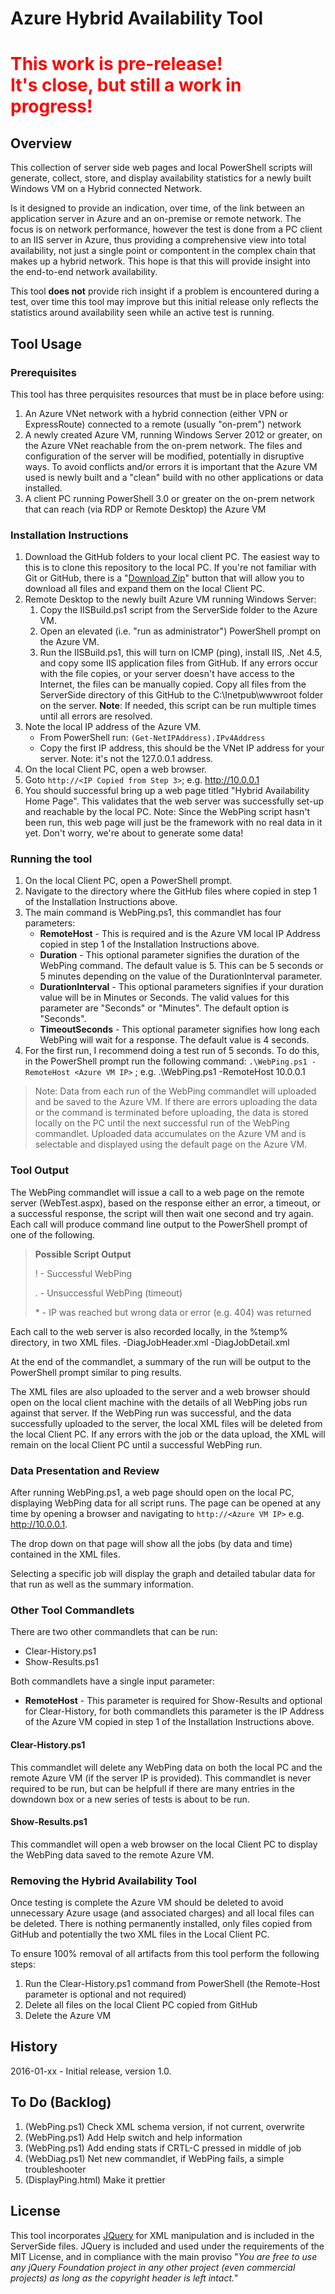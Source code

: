 # Azure Hybrid Availability Tool

# <font color="red">This work is pre-release!<br/>It's close, but still a work in progress!</font>

## Overview
This collection of server side web pages and local PowerShell scripts will generate, collect, store, and display availability statistics for a newly built Windows VM on a Hybrid connected Network.

Is it designed to provide an indication, over time, of the link between an application server in Azure and an on-premise or remote network. The focus is on network performance, however the test is done from a PC client to an IIS server in Azure, thus providing a comprehensive view into total availability, not just a single point or compontent in the complex chain that makes up a hybrid network. This hope is that this will provide insight into the end-to-end network availability.

This tool **does not** provide rich insight if a problem is encountered during a test, over time this tool may improve but this initial release only reflects the statistics around availability seen while an active test is running.

## Tool Usage
### Prerequisites
This tool has three perquisites resources that must be in place before using:

1. An Azure VNet network with a hybrid connection (either VPN or ExpressRoute) connected to a remote (usually "on-prem") network
2. A newly created Azure VM, running Windows Server 2012 or greater, on the Azure VNet reachable from the on-prem network. The files and configuration of the server will be modified, potentially in disruptive ways. To avoid conflicts and/or errors it is important that the Azure VM used is newly built and a "clean" build with no other applications or data installed.
3. A client PC running PowerShell 3.0 or greater on the on-prem network that can reach (via RDP or Remote Desktop) the Azure VM

### Installation Instructions
1. Download the GitHub folders to your local client PC. The easiest way to this is to clone this repository to the local PC. If you're not familiar with Git or GitHub, there is a "[Download Zip](https://github.com/tracsman/HybridTool/archive/master.zip "Download Files Here")" button that will allow you to download all files and expand them on the local Client PC.
2. Remote Desktop to the newly built Azure VM running Windows Server:
	1. Copy the IISBuild.ps1 script from the ServerSide folder to the Azure VM.
	2. Open an elevated (i.e. "run as administrator") PowerShell prompt on the Azure VM.
	3. Run the IISBuild.ps1, this will turn on ICMP (ping), install IIS, .Net 4.5, and copy some IIS application files from GitHub. If any errors occur with the file copies, or your server doesn't have access to the Internet, the files can be manually copied. Copy all files from the ServerSide directory of this GitHub to the C:\Inetpub\wwwroot folder on the server. **Note**: If needed, this script can be run multiple times until all errors are resolved.
3. Note the local IP address of the Azure VM.
	- From PowerShell run: `(Get-NetIPAddress).IPv4Address`
	- Copy the first IP address, this should be the VNet IP address for your server. Note: it's not the 127.0.0.1 address.
4. On the local Client PC, open a web browser.
5. Goto `http://<IP Copied from Step 3>`; e.g. http://10.0.0.1
6. You should successful bring up a web page titled "Hybrid Availability Home Page". This validates that the web server was successfully set-up and reachable by the local PC. Note: Since the WebPing script hasn't been run, this web page will just be the framework with no real data in it yet. Don't worry, we're about to generate some data!

### Running the tool
1. On the local Client PC, open a PowerShell prompt.
2. Navigate to the directory where the GitHub files where copied in step 1 of the Installation Instructions above.
3. The main command is WebPing.ps1, this commandlet has four parameters:
	- **RemoteHost** - This is required and is the Azure VM local IP Address copied in step 1 of the Installation Instructions above.
	- **Duration** - This optional parameter signifies the duration of the WebPing command. The default value is 5. This can be 5 seconds or 5 minutes depending on the value of the DurationInterval parameter.
	- **DurationInterval** - This optional parameters signifies if your duration value will be in Minutes or Seconds. The valid values for this parameter are "Seconds" or "Minutes". The default option is "Seconds".
	- **TimeoutSeconds** - This optional parameter signifies how long each WebPing will wait for a response. The default value is 4 seconds.
4. For the first run, I recommend doing a test run of 5 seconds. To do this, in the PowerShell prompt run the following command: `.\WebPing.ps1 -RemoteHost <Azure VM IP>` ; e.g. .\WebPing.ps1 -RemoteHost 10.0.0.1
 
>Note: Data from each run of the WebPing commandlet will uploaded and be saved to the Azure VM. If there are errors uploading the data or the command is terminated before uploading, the data is stored locally on the PC until the next successful run of the WebPing commandlet. Uploaded data accumulates on the Azure VM and is selectable and displayed using the default page on the Azure VM.

### Tool Output
The WebPing commandlet will issue a call to a web page on the remote server (WebTest.aspx), based on the response either an error, a timeout, or a successful response, the script will then wait one second and try again. Each call will produce command line output to the PowerShell prompt of one of the following.

>**Possible Script Output**
>
>! - Successful WebPing
>
>. - Unsuccessful WebPing (timeout)
>
>\* - IP was reached but wrong data or error (e.g. 404) was returned

Each call to the web server is also recorded locally, in the %temp% directory, in two XML files.
-DiagJobHeader.xml
-DiagJobDetail.xml

At the end of the commandlet, a summary of the run will be output to the PowerShell prompt similar to ping results.

The XML files are also uploaded to the server and a web browser should open on the local client machine with the details of all WebPing jobs run against that server. If the WebPing run was successful, and the data successfully uploaded to the server, the local XML files will be deleted from the local Client PC. If any errors with the job or the data upload, the XML will remain on the local Client PC until a successful WebPing run.

### Data Presentation and Review
After running WebPing.ps1, a web page should open on the local PC, displaying WebPing data for all script runs.
The page can be opened at any time by opening a browser and navigating to `http://<Azure VM IP>` e.g. http://10.0.0.1.

The drop down on that page will show all the jobs (by data and time) contained in the XML files.

Selecting a specific job will display the graph and detailed tabular data for that run as well as the summary information.

### Other Tool Commandlets
There are two other commandlets that can be run:
- Clear-History.ps1 
- Show-Results.ps1

Both commandlets have a single input parameter:
- **RemoteHost** - This parameter is required for Show-Results and optional for Clear-History, for both commandlets this parameter is the IP Address of the Azure VM copied in step 1 of the Installation Instructions above.

#### Clear-History.ps1
This commandlet will delete any WebPing data on both the local PC and the remote Azure VM (if the server IP is provided). This commandlet is never required to be run, but can be helpfull if there are many entries in the downdown box or a new series of tests is about to be run.

#### Show-Results.ps1
This commandlet will open a web browser on the local Client PC to display the WebPing data saved to the remote Azure VM.

### Removing the Hybrid Availability Tool
Once testing is complete the Azure VM should be deleted to avoid unnecessary Azure usage (and associated charges) and all local files can be deleted. There is nothing permanently installed, only files copied from GitHub and potentially the two XML files in the Local Client PC. 

To ensure 100% removal of all artifacts from this tool perform the following steps:

1. Run the Clear-History.ps1 command from PowerShell (the Remote-Host parameter is optional and not required)
2. Delete all files on the local Client PC copied from GitHub
3. Delete the Azure VM

## History
2016-01-xx - Initial release, version 1.0.

## To Do (Backlog)

1. (WebPing.ps1) Check XML schema version, if not current, overwrite
2. (WebPing.ps1) Add Help switch and help information
3. (WebPing.ps1) Add ending stats if CRTL-C pressed in middle of job
4. (WebDiag.ps1) Net new commandlet, if WebPing fails, a simple troubleshooter
5. (DisplayPing.html) Make it prettier

## License
This tool incorporates [JQuery](https://jquery.org/license/ "JQuery License") for XML manipulation and is included in the ServerSide files. JQuery is included and used under the requirements of the MIT License, and in compliance with the main proviso "*You are free to use any jQuery Foundation project in any other project (even commercial projects) as long as the copyright header is left intact.*"
